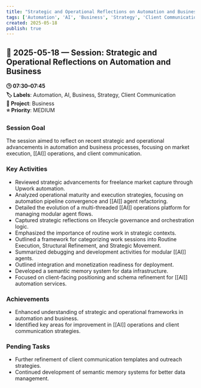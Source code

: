 ```yaml
---
title: "Strategic and Operational Reflections on Automation and Business"
tags: ['Automation', 'AI', 'Business', 'Strategy', 'Client Communication']
created: 2025-05-18
publish: true
---
```


## 📅 2025-05-18 — Session: Strategic and Operational Reflections on Automation and Business

**🕒 07:30–07:45**  
**🏷️ Labels**: Automation, AI, Business, Strategy, Client Communication  
**📂 Project**: Business  
**⭐ Priority**: MEDIUM  


### Session Goal
The session aimed to reflect on recent strategic and operational advancements in automation and business processes, focusing on market execution, [[AI]] operations, and client communication.

### Key Activities
- Reviewed strategic advancements for freelance market capture through Upwork automation.
- Analyzed operational maturity and execution strategies, focusing on automation pipeline convergence and [[AI]] agent refactoring.
- Detailed the evolution of a multi-threaded [[AI]] operations platform for managing modular agent flows.
- Captured strategic reflections on lifecycle governance and orchestration logic.
- Emphasized the importance of routine work in strategic contexts.
- Outlined a framework for categorizing work sessions into Routine Execution, Structural Refinement, and Strategic Movement.
- Summarized debugging and development activities for modular [[AI]] agents.
- Outlined integration and monetization readiness for deployment.
- Developed a semantic memory system for data infrastructure.
- Focused on client-facing positioning and schema refinement for [[AI]] automation services.

### Achievements
- Enhanced understanding of strategic and operational frameworks in automation and business.
- Identified key areas for improvement in [[AI]] operations and client communication strategies.

### Pending Tasks
- Further refinement of client communication templates and outreach strategies.
- Continued development of semantic memory systems for better data management.
